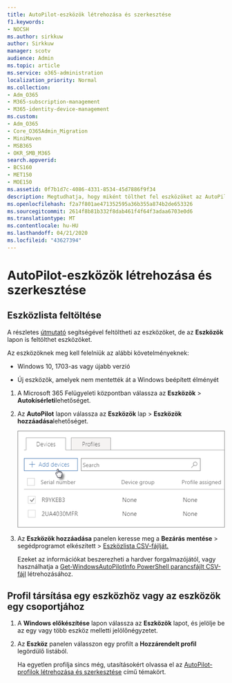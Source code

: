 ```yaml
---
title: AutoPilot-eszközök létrehozása és szerkesztése
f1.keywords:
- NOCSH
ms.author: sirkkuw
author: Sirkkuw
manager: scotv
audience: Admin
ms.topic: article
ms.service: o365-administration
localization_priority: Normal
ms.collection:
- Adm_O365
- M365-subscription-management
- M365-identity-device-management
ms.custom:
- Adm_O365
- Core_O365Admin_Migration
- MiniMaven
- MSB365
- OKR_SMB_M365
search.appverid:
- BCS160
- MET150
- MOE150
ms.assetid: 0f7b1d7c-4086-4331-8534-45d7886f9f34
description: Megtudhatja, hogy miként tölthet fel eszközöket az AutoPilot segítségével a Microsoft 365 Business Premium szolgáltatásban. Profilt hozzárendelhet egy eszközhöz vagy eszközcsoporthoz.
ms.openlocfilehash: f2a7f801ae471352595a36b355a874b2de653326
ms.sourcegitcommit: 2614f8b81b332f8dab461f4f64f3adaa6703e0d6
ms.translationtype: MT
ms.contentlocale: hu-HU
ms.lasthandoff: 04/21/2020
ms.locfileid: "43627394"
---
```

# <a name="create-and-edit-autopilot-devices"></a>AutoPilot-eszközök létrehozása és szerkesztése

## <a name="upload-a-list-of-devices"></a>Eszközlista feltöltése

A részletes [útmutató](add-autopilot-devices-and-profile.md) segítségével feltöltheti az eszközöket, de az **Eszközök** lapon is feltölthet eszközöket. 
  
Az eszközöknek meg kell felelniük az alábbi követelményeknek:
  
- Windows 10, 1703-as vagy újabb verzió
    
- Új eszközök, amelyek nem mentették át a Windows beépített élményét

1. A Microsoft 365 Felügyeleti központban válassza az **Eszközök** \> **Autokísérleti**lehetőséget.
  
2. Az **AutoPilot** lapon válassza az **Eszközök** lap \> **Eszközök hozzáadása**lehetőséget.
    
    ![In the Devices tab, choose Add devices.](../media/6ba81e22-c873-40ad-8a72-ce64d15ea6ba.png)
  
3. Az **Eszközök hozzáadása** panelen keresse meg a **Bezárás** **mentése** \> segédprogramot elkészített \> [Eszközlista CSV-fájlját.](https://support.office.com/article/932e3676-2491-49f0-9177-d893d2f5276e)
    
    Ezeket az információkat beszerezheti a hardver forgalmazójától, vagy használhatja a [Get-WindowsAutoPilotInfo PowerShell parancsfájlt CSV-fájl](https://www.powershellgallery.com/packages/Get-WindowsAutoPilotInfo) létrehozásához. 
    
## <a name="assign-a-profile-to-a-device-or-a-group-of-devices"></a>Profil társítása egy eszközhöz vagy az eszközök egy csoportjához

1. A **Windows előkészítése** lapon válassza az **Eszközök** lapot, és jelölje be az egy vagy több eszköz melletti jelölőnégyzetet. 
    
2. Az **Eszköz** panelen válasszon egy profilt a **Hozzárendelt profil** legördülő listából. 
    
    Ha egyetlen profilja sincs még, utasításokért olvassa el az [AutoPilot-profilok létrehozása és szerkesztése](create-and-edit-autopilot-profiles.md) című témakört. 
    
